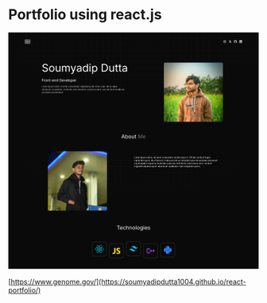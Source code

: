 # Portfolio using react.js

![alt text](portfolio.png)

[https://www.genome.gov/](https://soumyadipdutta1004.github.io/react-portfolio/)
